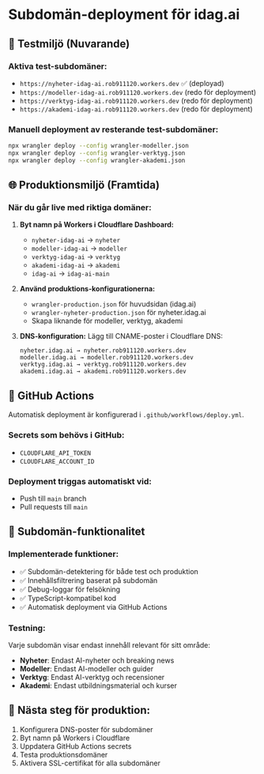 # Subdomän-deployment för idag.ai

## 🚀 Testmiljö (Nuvarande)

### Aktiva test-subdomäner:
- `https://nyheter-idag-ai.rob911120.workers.dev` ✅ (deployad)
- `https://modeller-idag-ai.rob911120.workers.dev` (redo för deployment)
- `https://verktyg-idag-ai.rob911120.workers.dev` (redo för deployment)
- `https://akademi-idag-ai.rob911120.workers.dev` (redo för deployment)

### Manuell deployment av resterande test-subdomäner:
```bash
npx wrangler deploy --config wrangler-modeller.json
npx wrangler deploy --config wrangler-verktyg.json
npx wrangler deploy --config wrangler-akademi.json
```

## 🌐 Produktionsmiljö (Framtida)

### När du går live med riktiga domäner:

1. **Byt namn på Workers i Cloudflare Dashboard:**
   - `nyheter-idag-ai` → `nyheter`
   - `modeller-idag-ai` → `modeller`
   - `verktyg-idag-ai` → `verktyg`
   - `akademi-idag-ai` → `akademi`
   - `idag-ai` → `idag-ai-main`

2. **Använd produktions-konfigurationerna:**
   - `wrangler-production.json` för huvudsidan (idag.ai)
   - `wrangler-nyheter-production.json` för nyheter.idag.ai
   - Skapa liknande för modeller, verktyg, akademi

3. **DNS-konfiguration:**
   Lägg till CNAME-poster i Cloudflare DNS:
   ```
   nyheter.idag.ai → nyheter.rob911120.workers.dev
   modeller.idag.ai → modeller.rob911120.workers.dev
   verktyg.idag.ai → verktyg.rob911120.workers.dev
   akademi.idag.ai → akademi.rob911120.workers.dev
   ```

## 🔄 GitHub Actions

Automatisk deployment är konfigurerad i `.github/workflows/deploy.yml`.

### Secrets som behövs i GitHub:
- `CLOUDFLARE_API_TOKEN`
- `CLOUDFLARE_ACCOUNT_ID`

### Deployment triggas automatiskt vid:
- Push till `main` branch
- Pull requests till `main`

## 🧪 Subdomän-funktionalitet

### Implementerade funktioner:
- ✅ Subdomän-detektering för både test och produktion
- ✅ Innehållsfiltrering baserat på subdomän
- ✅ Debug-loggar för felsökning
- ✅ TypeScript-kompatibel kod
- ✅ Automatisk deployment via GitHub Actions

### Testning:
Varje subdomän visar endast innehåll relevant för sitt område:
- **Nyheter**: Endast AI-nyheter och breaking news
- **Modeller**: Endast AI-modeller och guider
- **Verktyg**: Endast AI-verktyg och recensioner
- **Akademi**: Endast utbildningsmaterial och kurser

## 📝 Nästa steg för produktion:

1. Konfigurera DNS-poster för subdomäner
2. Byt namn på Workers i Cloudflare
3. Uppdatera GitHub Actions secrets
4. Testa produktionsdomäner
5. Aktivera SSL-certifikat för alla subdomäner